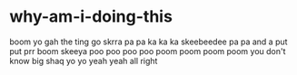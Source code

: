 # why-am-i-doing-this
boom
yo
gah
the ting go
skrra
pa pa ka ka ka
skeebeedee pa pa
and a put put prr boom
skeeya
poo poo poo poo poom poom
poom poom
you don't know
big shaq
yo yo
yeah yeah
all right
